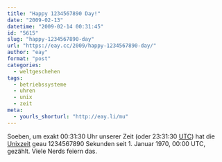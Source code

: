 ```yaml
---
title: "Happy 1234567890 Day!"
date: "2009-02-13"
datetime: "2009-02-14 00:31:45"
id: "5615"
slug: "happy-1234567890-day"
url: "https://eay.cc/2009/happy-1234567890-day/"
author: "eay"
format: "post"
categories:
  - weltgeschehen
tags:
  - betriebssysteme
  - uhren
  - unix
  - zeit
meta:
  - yourls_shorturl: "http://eay.li/mu"
---
```


Soeben, um exakt 00:31:30 Uhr unserer Zeit (oder 23:31:30 [UTC](http://de.wikipedia.org/wiki/Koordinierte_Weltzeit)) hat die [Unixzeit](http://de.wikipedia.org/wiki/Unixzeit) geau 1234567890 Sekunden seit 1. Januar 1970, 00:00 UTC, gezählt. Viele Nerds feiern das.
